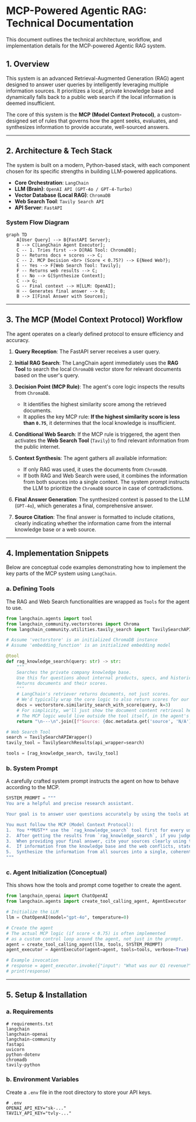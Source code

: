 # MCP-Powered Agentic RAG: Technical Documentation

This document outlines the technical architecture, workflow, and implementation details for the MCP-powered Agentic RAG system.

## 1\. Overview

This system is an advanced Retrieval-Augmented Generation (RAG) agent designed to answer user queries by intelligently leveraging multiple information sources. It prioritizes a local, private knowledge base and dynamically falls back to a public web search if the local information is deemed insufficient.

The core of this system is the **MCP (Model Context Protocol)**, a custom-designed set of rules that governs how the agent seeks, evaluates, and synthesizes information to provide accurate, well-sourced answers.

-----

## 2\. Architecture & Tech Stack

The system is built on a modern, Python-based stack, with each component chosen for its specific strengths in building LLM-powered applications.

  * **Core Orchestration**: `LangChain`
  * **LLM (Brain)**: `OpenAI API (GPT-4o / GPT-4-Turbo)`
  * **Vector Database (Local RAG)**: `ChromaDB`
  * **Web Search Tool**: `Tavily Search API`
  * **API Server**: `FastAPI`

### System Flow Diagram

```mermaid
graph TD
    A[User Query] --> B{FastAPI Server};
    B --> C[LangChain Agent Executor];
    C -- 1. Tries first --> D[RAG Tool: ChromaDB];
    D -- Returns docs + scores --> C;
    C -- 2. MCP Decision <br> (Score < 0.75?) --> E{Need Web?};
    E -- Yes --> F[Web Search Tool: Tavily];
    F -- Returns web results --> C;
    E -- No --> G[Synthesize Context];
    C --> G;
    G -- Final context --> H[LLM: OpenAI];
    H -- Generates final answer --> B;
    B --> I[Final Answer with Sources];
```

-----

## 3\. The MCP (Model Context Protocol) Workflow

The agent operates on a clearly defined protocol to ensure efficiency and accuracy.

1.  **Query Reception**: The FastAPI server receives a user query.

2.  **Initial RAG Search**: The LangChain agent immediately uses the **RAG Tool** to search the local `ChromaDB` vector store for relevant documents based on the user's query.

3.  **Decision Point (MCP Rule)**: The agent's core logic inspects the results from `ChromaDB`.

      * It identifies the highest similarity score among the retrieved documents.
      * It applies the key MCP rule: **If the highest similarity score is less than `0.75`**, it determines that the local knowledge is insufficient.

4.  **Conditional Web Search**: If the MCP rule is triggered, the agent then activates the **Web Search Tool** (`Tavily`) to find relevant information from the public internet.

5.  **Context Synthesis**: The agent gathers all available information:

      * If only RAG was used, it uses the documents from `ChromaDB`.
      * If both RAG and Web Search were used, it combines the information from both sources into a single context. The system prompt instructs the LLM to prioritize the `ChromaDB` source in case of contradictions.

6.  **Final Answer Generation**: The synthesized context is passed to the LLM (`GPT-4o`), which generates a final, comprehensive answer.

7.  **Source Citation**: The final answer is formatted to include citations, clearly indicating whether the information came from the internal knowledge base or a web source.

-----

## 4\. Implementation Snippets

Below are conceptual code examples demonstrating how to implement the key parts of the MCP system using `LangChain`.

### a. Defining Tools

The RAG and Web Search functionalities are wrapped as `Tools` for the agent to use.

```python
from langchain.agents import tool
from langchain_community.vectorstores import Chroma
from langchain_community.utilities.tavily_search import TavilySearchAPIWrapper

# Assume 'vectorstore' is an initialized ChromaDB instance
# Assume 'embedding_function' is an initialized embedding model

@tool
def rag_knowledge_search(query: str) -> str:
    """
    Searches the private company knowledge base.
    Use this for questions about internal products, specs, and historical data.
    Returns documents and their scores.
    """
    # LangChain's retriever returns documents, not just scores.
    # We'd typically wrap the core logic to also return scores for our MCP rule.
    docs = vectorstore.similarity_search_with_score(query, k=3)
    # For simplicity, we'll just show the document content retrieval here.
    # The MCP logic would live outside the tool itself, in the agent's control loop.
    return "\n---\n".join([f"Source: {doc.metadata.get('source', 'N/A')}\nContent: {doc.page_content}" for doc, score in docs])

# Web Search Tool
search = TavilySearchAPIWrapper()
tavily_tool = TavilySearchResults(api_wrapper=search)

tools = [rag_knowledge_search, tavily_tool]
```

### b. System Prompt

A carefully crafted system prompt instructs the agent on how to behave according to the MCP.

```python
SYSTEM_PROMPT = """
You are a helpful and precise research assistant.

Your goal is to answer user questions accurately by using the tools at your disposal.

You must follow the MCP (Model Context Protocol):
1.  You **MUST** use the `rag_knowledge_search` tool first for every user query.
2.  After getting the results from `rag_knowledge_search`, if you judge the information to be insufficient or irrelevant to fully answer the question, you may then use the `tavily_tool` to search the web.
3.  When providing your final answer, cite your sources clearly using the format [Source: ...].
4.  If information from the knowledge base and the web conflicts, state the conflict and prioritize the information from the knowledge base.
5.  Synthesize the information from all sources into a single, coherent answer.
"""
```

### c. Agent Initialization (Conceptual)

This shows how the tools and prompt come together to create the agent.

```python
from langchain_openai import ChatOpenAI
from langchain.agents import create_tool_calling_agent, AgentExecutor

# Initialize the LLM
llm = ChatOpenAI(model="gpt-4o", temperature=0)

# Create the agent
# The actual MCP logic (if score < 0.75) is often implemented
# as a custom control loop around the agent, not just in the prompt.
agent = create_tool_calling_agent(llm, tools, SYSTEM_PROMPT)
agent_executor = AgentExecutor(agent=agent, tools=tools, verbose=True)

# Example invocation
# response = agent_executor.invoke({"input": "What was our Q1 revenue?"})
# print(response)
```

-----

## 5\. Setup & Installation

### a. Requirements

```text
# requirements.txt
langchain
langchain-openai
langchain-community
fastapi
uvicorn
python-dotenv
chromadb
tavily-python
```

### b. Environment Variables

Create a `.env` file in the root directory to store your API keys.

```env
# .env
OPENAI_API_KEY="sk-..."
TAVILY_API_KEY="tvly-..."
```